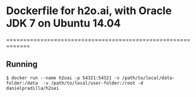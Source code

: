 # Dockerfile for h2o.ai, with  Oracle JDK 7 on Ubuntu 14.04
=============================================================

Running
-------
	$ docker run --name h2oai -p 54321:54321 -v /path/to/local/data-folder:/data  -v /path/to/local/user-folder:/root -d  danielpradilla/h2oai
